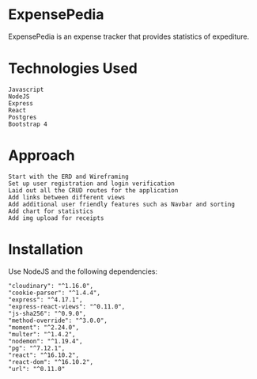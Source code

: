 # ExpensePedia
ExpensePedia is an expense tracker that provides statistics of expediture.

# Technologies Used
  ```
  Javascript
  NodeJS
  Express
  React
  Postgres
  Bootstrap 4
  ```

# Approach
  ```
  Start with the ERD and Wireframing
  Set up user registration and login verification
  Laid out all the CRUD routes for the application 
  Add links between different views
  Add additional user friendly features such as Navbar and sorting
  Add chart for statistics
  Add img upload for receipts
  ```

# Installation
Use NodeJS and the following dependencies:
  ```
  "cloudinary": "^1.16.0",
  "cookie-parser": "^1.4.4",
  "express": "^4.17.1",
  "express-react-views": "^0.11.0",
  "js-sha256": "^0.9.0",
  "method-override": "^3.0.0",
  "moment": "^2.24.0",
  "multer": "^1.4.2",
  "nodemon": "^1.19.4",
  "pg": "^7.12.1",
  "react": "^16.10.2",
  "react-dom": "^16.10.2",
  "url": "^0.11.0"
  ```
